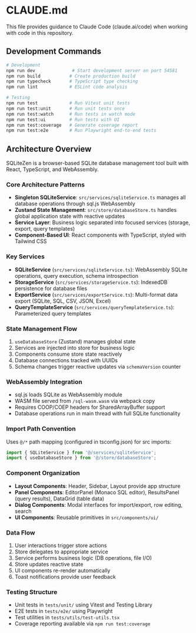 # CLAUDE.md

This file provides guidance to Claude Code (claude.ai/code) when working with code in this repository.

## Development Commands

```bash
# Development
npm run dev              # Start development server on port 54581
npm run build           # Create production build
npm run typecheck       # TypeScript type checking
npm run lint            # ESLint code analysis

# Testing
npm run test            # Run Vitest unit tests
npm run test:unit       # Run unit tests once
npm run test:watch      # Run tests in watch mode
npm run test:ui         # Run tests with UI
npm run test:coverage   # Generate coverage report
npm run test:e2e        # Run Playwright end-to-end tests
```

## Architecture Overview

SQLiteZen is a browser-based SQLite database management tool built with React, TypeScript, and WebAssembly.

### Core Architecture Patterns

- **Singleton SQLiteService**: `src/services/sqliteService.ts` manages all database operations through sql.js WebAssembly
- **Zustand State Management**: `src/store/databaseStore.ts` handles global application state with reactive updates
- **Service Layer**: Business logic separated into focused services (storage, export, query templates)
- **Component-Based UI**: React components with TypeScript, styled with Tailwind CSS

### Key Services

- **SQLiteService** (`src/services/sqliteService.ts`): WebAssembly SQLite operations, query execution, schema introspection
- **StorageService** (`src/services/storageService.ts`): IndexedDB persistence for database files
- **ExportService** (`src/services/exportService.ts`): Multi-format data export (SQLite, SQL, CSV, JSON, Excel)
- **QueryTemplateService** (`src/services/queryTemplateService.ts`): Parameterized query templates

### State Management Flow

1. `useDatabaseStore` (Zustand) manages global state
2. Services are injected into store for business logic
3. Components consume store state reactively
4. Database connections tracked with UUIDs
5. Schema changes trigger reactive updates via `schemaVersion` counter

### WebAssembly Integration

- sql.js loads SQLite as WebAssembly module
- WASM file served from `/sql-wasm.wasm` via webpack copy
- Requires COOP/COEP headers for SharedArrayBuffer support
- Database operations run in main thread with full SQLite functionality

### Import Path Convention

Uses `@/*` path mapping (configured in tsconfig.json) for src imports:
```typescript
import { SQLiteService } from '@/services/sqliteService';
import { useDatabaseStore } from '@/store/databaseStore';
```

### Component Organization

- **Layout Components**: Header, Sidebar, Layout provide app structure
- **Panel Components**: EditorPanel (Monaco SQL editor), ResultsPanel (query results), DataGrid (table data)
- **Dialog Components**: Modal interfaces for import/export, row editing, search
- **UI Components**: Reusable primitives in `src/components/ui/`

### Data Flow

1. User interactions trigger store actions
2. Store delegates to appropriate service
3. Service performs business logic (DB operations, file I/O)
4. Store updates reactive state
5. UI components re-render automatically
6. Toast notifications provide user feedback

### Testing Structure

- Unit tests in `tests/unit/` using Vitest and Testing Library
- E2E tests in `tests/e2e/` using Playwright
- Test utilities in `tests/utils/test-utils.tsx`
- Coverage reporting available via `npm run test:coverage`